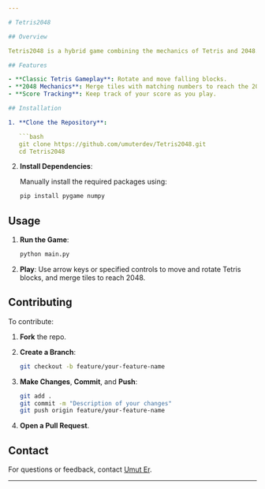 ```yaml
---

# Tetris2048

## Overview

Tetris2048 is a hybrid game combining the mechanics of Tetris and 2048. The goal is to merge tiles to reach the 2048 tile while managing falling blocks in a Tetris-style game.

## Features

- **Classic Tetris Gameplay**: Rotate and move falling blocks.
- **2048 Mechanics**: Merge tiles with matching numbers to reach the 2048 tile.
- **Score Tracking**: Keep track of your score as you play.

## Installation

1. **Clone the Repository**:

   ```bash
   git clone https://github.com/umuterdev/Tetris2048.git
   cd Tetris2048
   ```

2. **Install Dependencies**:

   Manually install the required packages using:

   ```bash
   pip install pygame numpy
   ```
   
## Usage

1. **Run the Game**:

   ```bash
   python main.py
   ```

2. **Play**: Use arrow keys or specified controls to move and rotate Tetris blocks, and merge tiles to reach 2048.

## Contributing

To contribute:

1. **Fork** the repo.
2. **Create a Branch**:

   ```bash
   git checkout -b feature/your-feature-name
   ```

3. **Make Changes**, **Commit**, and **Push**:

   ```bash
   git add .
   git commit -m "Description of your changes"
   git push origin feature/your-feature-name
   ```

4. **Open a Pull Request**.

## Contact

For questions or feedback, contact [Umut Er](https://github.com/umuterdev).

---
```

